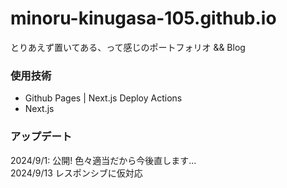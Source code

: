 # minoru-kinugasa-105.github.io

とりあえず置いてある、って感じのポートフォリオ && Blog

### 使用技術

-   Github Pages | Next.js Deploy Actions
-   Next.js

### アップデート

2024/9/1: 公開! 色々適当だから今後直します...  
2024/9/13 レスポンシブに仮対応
